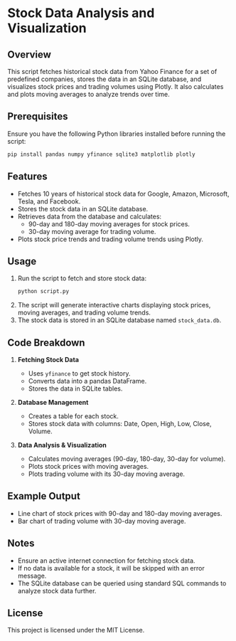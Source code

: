 # Stock Data Analysis and Visualization

## Overview
This script fetches historical stock data from Yahoo Finance for a set of predefined companies, stores the data in an SQLite database, and visualizes stock prices and trading volumes using Plotly. It also calculates and plots moving averages to analyze trends over time.

## Prerequisites
Ensure you have the following Python libraries installed before running the script:

```sh
pip install pandas numpy yfinance sqlite3 matplotlib plotly
```

## Features
- Fetches 10 years of historical stock data for Google, Amazon, Microsoft, Tesla, and Facebook.
- Stores the stock data in an SQLite database.
- Retrieves data from the database and calculates:
  - 90-day and 180-day moving averages for stock prices.
  - 30-day moving average for trading volume.
- Plots stock price trends and trading volume trends using Plotly.

## Usage
1. Run the script to fetch and store stock data:
   ```sh
   python script.py
   ```
2. The script will generate interactive charts displaying stock prices, moving averages, and trading volume trends.
3. The stock data is stored in an SQLite database named `stock_data.db`.

## Code Breakdown
1. **Fetching Stock Data**
   - Uses `yfinance` to get stock history.
   - Converts data into a pandas DataFrame.
   - Stores the data in SQLite tables.

2. **Database Management**
   - Creates a table for each stock.
   - Stores stock data with columns: Date, Open, High, Low, Close, Volume.

3. **Data Analysis & Visualization**
   - Calculates moving averages (90-day, 180-day, 30-day for volume).
   - Plots stock prices with moving averages.
   - Plots trading volume with its 30-day moving average.

## Example Output
- Line chart of stock prices with 90-day and 180-day moving averages.
- Bar chart of trading volume with 30-day moving average.

## Notes
- Ensure an active internet connection for fetching stock data.
- If no data is available for a stock, it will be skipped with an error message.
- The SQLite database can be queried using standard SQL commands to analyze stock data further.

## License
This project is licensed under the MIT License.

